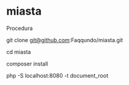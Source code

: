 # miasta

Procedura

git clone git@github.com:Faqqundo/miasta.git

cd miasta

composer install

php -S localhost:8080 -t document_root